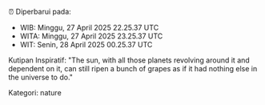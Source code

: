 ⏰ Diperbarui pada:
- WIB: Minggu, 27 April 2025 22.25.37 UTC
- WITA: Minggu, 27 April 2025 23.25.37 UTC
- WIT: Senin, 28 April 2025 00.25.37 UTC

Kutipan Inspiratif:
"The sun, with all those planets revolving around it and dependent on it, can still ripen a bunch of grapes as if it had nothing else in the universe to do."


Kategori: nature

